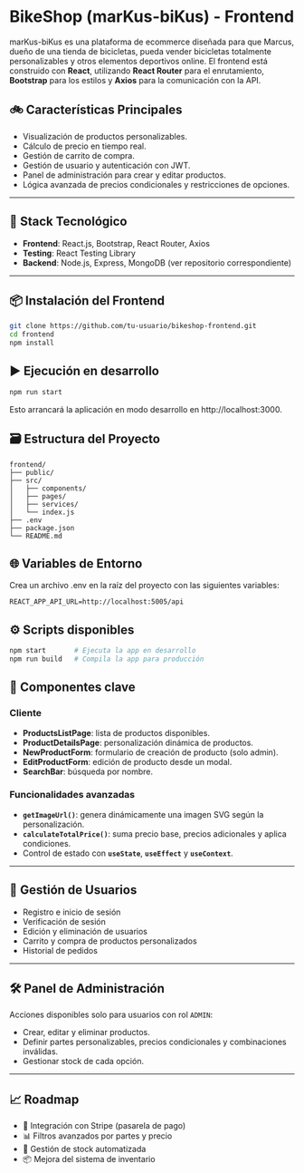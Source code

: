 # BikeShop (marKus-biKus) - Frontend

marKus-biKus es una plataforma de ecommerce diseñada para que Marcus, dueño de una tienda de bicicletas, pueda vender bicicletas totalmente personalizables y otros elementos deportivos online. El frontend está construido con **React**, utilizando **React Router** para el enrutamiento, **Bootstrap** para los estilos y **Axios** para la comunicación con la API.

## 🚲 Características Principales

- Visualización de productos personalizables.
- Cálculo de precio en tiempo real.
- Gestión de carrito de compra.
- Gestión de usuario y autenticación con JWT.
- Panel de administración para crear y editar productos.
- Lógica avanzada de precios condicionales y restricciones de opciones.

---

## 🧰 Stack Tecnológico

- **Frontend**: React.js, Bootstrap, React Router, Axios
- **Testing**: React Testing Library
- **Backend**: Node.js, Express, MongoDB (ver repositorio correspondiente)

---

## 📦 Instalación del Frontend

```bash
git clone https://github.com/tu-usuario/bikeshop-frontend.git
cd frontend
npm install
```

## ▶️ Ejecución en desarrollo
```bash
npm run start
```
Esto arrancará la aplicación en modo desarrollo en http://localhost:3000.

## 🗃️ Estructura del Proyecto
```pgsql
frontend/
├── public/
├── src/
│   ├── components/
│   ├── pages/
│   ├── services/
│   └── index.js
├── .env
├── package.json
└── README.md
```

## 🌐 Variables de Entorno
Crea un archivo .env en la raíz del proyecto con las siguientes variables:

```env
REACT_APP_API_URL=http://localhost:5005/api
```

## ⚙️ Scripts disponibles
```bash
npm start       # Ejecuta la app en desarrollo
npm run build   # Compila la app para producción
```

## 🧩 Componentes clave

### Cliente

- **ProductsListPage**: lista de productos disponibles.
- **ProductDetailsPage**: personalización dinámica de productos.
- **NewProductForm**: formulario de creación de producto (solo admin).
- **EditProductForm**: edición de producto desde un modal.
- **SearchBar**: búsqueda por nombre.

### Funcionalidades avanzadas

- **`getImageUrl()`**: genera dinámicamente una imagen SVG según la personalización.
- **`calculateTotalPrice()`**: suma precio base, precios adicionales y aplica condiciones.
- Control de estado con **`useState`**, **`useEffect`** y **`useContext`**.

---

## 👥 Gestión de Usuarios

- Registro e inicio de sesión
- Verificación de sesión
- Edición y eliminación de usuarios
- Carrito y compra de productos personalizados
- Historial de pedidos

---

## 🛠️ Panel de Administración

Acciones disponibles solo para usuarios con rol `ADMIN`:

- Crear, editar y eliminar productos.
- Definir partes personalizables, precios condicionales y combinaciones inválidas.
- Gestionar stock de cada opción.

---

## 📈 Roadmap

- 🔐 Integración con Stripe (pasarela de pago)
- 📊 Filtros avanzados por partes y precio
- 🧮 Gestión de stock automatizada
- 📦 Mejora del sistema de inventario
